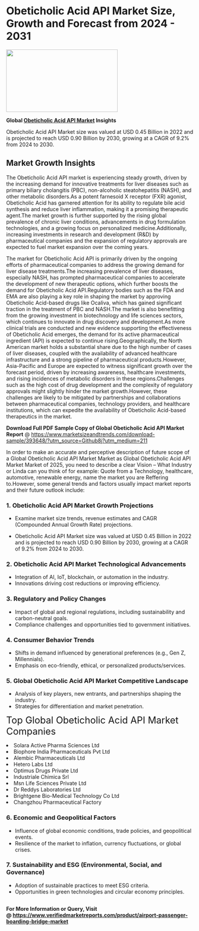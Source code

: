 <H1>Obeticholic Acid API Market Size, Growth and Forecast from 2024 - 2031</H1><img class="aligncenter size-medium wp-image-584254" src="https://thirdeyenews.in/wp-content/uploads/2024/09/Global-Market-Research-300x168.jpeg" alt="" width="300" height="168" /><p><strong>Global&nbsp;<a href="https://www.marketsizeandtrends.com/download-sample/393648/?utm_source=Github8j?utm_medium=211">Obeticholic Acid API Market</a> Insights</strong></p><p>Obeticholic Acid API Market size was valued at USD 0.45 Billion in 2022 and is projected to reach USD 0.90 Billion by 2030, growing at a CAGR of 9.2% from 2024 to 2030.</p><p><h2>Market Growth Insights</h2> <p>The Obeticholic Acid API market is experiencing steady growth, driven by the increasing demand for innovative treatments for liver diseases such as primary biliary cholangitis (PBC), non-alcoholic steatohepatitis (NASH), and other metabolic disorders.As a potent farnesoid X receptor (FXR) agonist, Obeticholic Acid has garnered attention for its ability to regulate bile acid synthesis and reduce liver inflammation, making it a promising therapeutic agent.The market growth is further supported by the rising global prevalence of chronic liver conditions, advancements in drug formulation technologies, and a growing focus on personalized medicine.Additionally, increasing investments in research and development (R&D) by pharmaceutical companies and the expansion of regulatory approvals are expected to fuel market expansion over the coming years.</p> <p>The market for Obeticholic Acid API is primarily driven by the ongoing efforts of pharmaceutical companies to address the growing demand for liver disease treatments.The increasing prevalence of liver diseases, especially NASH, has prompted pharmaceutical companies to accelerate the development of new therapeutic options, which further boosts the demand for Obeticholic Acid API.Regulatory bodies such as the FDA and EMA are also playing a key role in shaping the market by approving Obeticholic Acid-based drugs like Ocaliva, which has gained significant traction in the treatment of PBC and NASH.The market is also benefitting from the growing investment in biotechnology and life sciences sectors, which continues to innovate in drug discovery and development.As more clinical trials are conducted and new evidence supporting the effectiveness of Obeticholic Acid emerges, the demand for its active pharmaceutical ingredient (API) is expected to continue rising.Geographically, the North American market holds a substantial share due to the high number of cases of liver diseases, coupled with the availability of advanced healthcare infrastructure and a strong pipeline of pharmaceutical products.However, Asia-Pacific and Europe are expected to witness significant growth over the forecast period, driven by increasing awareness, healthcare investments, and rising incidences of metabolic disorders in these regions.Challenges such as the high cost of drug development and the complexity of regulatory approvals might slightly hinder the market growth.However, these challenges are likely to be mitigated by partnerships and collaborations between pharmaceutical companies, technology providers, and healthcare institutions, which can expedite the availability of Obeticholic Acid-based therapeutics in the market.</p> <p><span class=""><strong>Download Full PDF Sample Copy of Global Obeticholic Acid API Market Report</strong> @ <a href="https://www.marketsizeandtrends.com/download-sample/393648/?utm_source=Github8j?utm_medium=211" target="_blank">https://www.marketsizeandtrends.com/download-sample/393648/?utm_source=Github8j?utm_medium=211</a></span></p><p>In order to make an accurate and perceptive description of future scope of a Global&nbsp;Obeticholic Acid API Market Market as Global&nbsp;Obeticholic Acid API Market Market of 2025, you need to describe a clear Vision &ndash; What Industry or Linda can you think of for example: Quote from a Technology, healthcare, automotive, renewable energy, name the market you are Reffering to.However, some general trends and factors usually impact market reports and their future outlook include:</p><h3>1.&nbsp;<strong>Obeticholic Acid API Market Growth Projections</strong></h3><ul><li>Examine market size trends, revenue estimates and CAGR (Compounded Annual Growth Rate) projections.</li><li><p>Obeticholic Acid API Market size was valued at USD 0.45 Billion in 2022 and is projected to reach USD 0.90 Billion by 2030, growing at a CAGR of 9.2% from 2024 to 2030.</p></li></ul><h3>2.&nbsp;<strong>Obeticholic Acid API Market Technological Advancements</strong></h3><ul><li>Integration of AI, IoT, blockchain, or automation in the industry.</li><li>Innovations driving cost reductions or improving efficiency.</li></ul><h3>3.&nbsp;<strong>Regulatory and Policy Changes</strong></h3><ul><li>Impact of global and regional regulations, including sustainability and carbon-neutral goals.</li><li>Compliance challenges and opportunities tied to government initiatives.</li></ul><h3>4.&nbsp;<strong>Consumer Behavior Trends</strong></h3><ul><li>Shifts in demand influenced by generational preferences (e.g., Gen Z, Millennials).</li><li>Emphasis on eco-friendly, ethical, or personalized products/services.</li></ul><h3>5.&nbsp;<strong>Global Obeticholic Acid API Market Competitive Landscape</strong></h3><ul><li>Analysis of key players, new entrants, and partnerships shaping the industry.</li><li>Strategies for differentiation and market penetration.</li></ul><p data-pm-slice="1 1 []"><span style="color: inherit; font-family: inherit; font-size: 25px;">Top Global Obeticholic Acid API Market Companies</span></p><div class="" data-test-id=""><p><li>Solara Active Pharma Sciences Ltd</li><li> Biophore India Pharmaceuticals Pvt Ltd</li><li> Alembic Pharmaceuticals Ltd</li><li> Hetero Labs Ltd</li><li> Optimus Drugs Private Ltd</li><li> Industriale Chimica Srl</li><li> Msn Life Sciences Private Ltd</li><li> Dr Reddys Laboratories Ltd</li><li> Brightgene Bio-Medical Technology Co Ltd</li><li> Changzhou Pharmaceutical Factory</li></p></div><h3>6.&nbsp;<strong>Economic and Geopolitical Factors</strong></h3><ul><li>Influence of global economic conditions, trade policies, and geopolitical events.</li><li>Resilience of the market to inflation, currency fluctuations, or global crises.</li></ul><h3>7.&nbsp;<strong>Sustainability and ESG (Environmental, Social, and Governance)</strong></h3><ul><li>Adoption of sustainable practices to meet ESG criteria.</li><li>Opportunities in green technologies and circular economy principles.</li></ul><h2><strong style="font-size: 14px;">For More Information or Query, Visit @&nbsp;</strong><a style="background-color: #ffffff; font-size: 14px;" href="https://www.marketsizeandtrends.com/report/obeticholic-acid-api-market/" target="_blank">https://www.verifiedmarketreports.com/product/airport-passenger-boarding-bridge-market</a></h2>